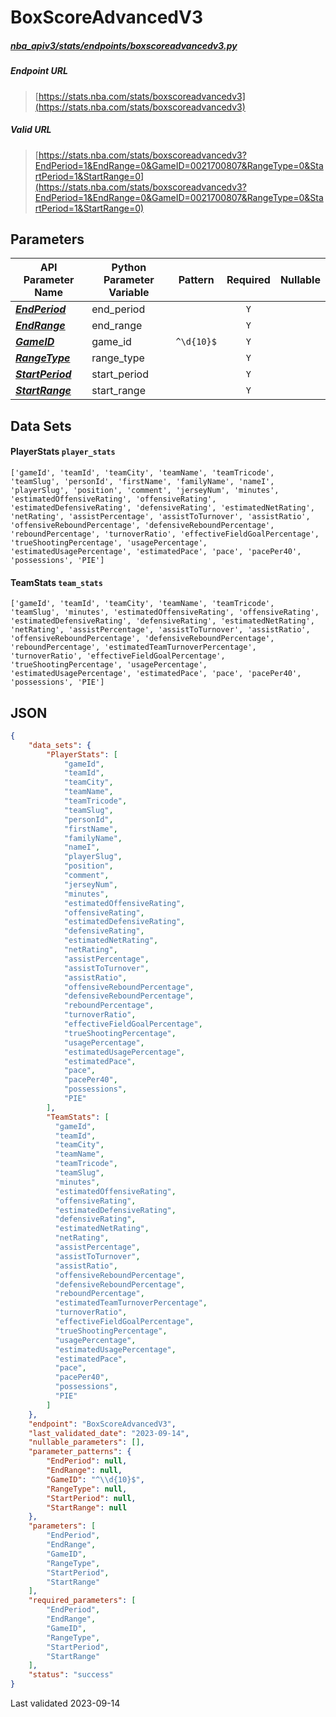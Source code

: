 # BoxScoreAdvancedV3
##### [nba_apiv3/stats/endpoints/boxscoreadvancedv3.py](https://github.com/swar/nba_api/blob/master/src/nba_api/stats/endpoints/boxscoreadvancedv3.py)

##### Endpoint URL
>[https://stats.nba.com/stats/boxscoreadvancedv3](https://stats.nba.com/stats/boxscoreadvancedv3)

##### Valid URL
>[https://stats.nba.com/stats/boxscoreadvancedv3?EndPeriod=1&EndRange=0&GameID=0021700807&RangeType=0&StartPeriod=1&StartRange=0](https://stats.nba.com/stats/boxscoreadvancedv3?EndPeriod=1&EndRange=0&GameID=0021700807&RangeType=0&StartPeriod=1&StartRange=0)

## Parameters
| API Parameter Name                                                                                                            | Python Parameter Variable |  Pattern   | Required | Nullable |
|-------------------------------------------------------------------------------------------------------------------------------|---------------------------|:----------:|:--------:|:--------:|
| [_**EndPeriod**_](https://github.com/shufinskiy/nba_apiv3/blob/master/docs/nba_api/stats/library/parameters.md#EndPeriod)     | end_period                |            |   `Y`    |          | 
| [_**EndRange**_](https://github.com/shufinskiy/nba_apiv3/blob/master/docs/nba_api/stats/library/parameters.md#EndRange)       | end_range                 |            |   `Y`    |          | 
| [_**GameID**_](https://github.com/shufinskiy/nba_apiv3/blob/master/docs/nba_api/stats/library/parameters.md#GameID)           | game_id                   | `^\d{10}$` |   `Y`    |          | 
| [_**RangeType**_](https://github.com/shufinskiy/nba_apiv3/blob/master/docs/nba_api/stats/library/parameters.md#RangeType)     | range_type                |            |   `Y`    |          | 
| [_**StartPeriod**_](https://github.com/shufinskiy/nba_apiv3/blob/master/docs/nba_api/stats/library/parameters.md#StartPeriod) | start_period              |            |   `Y`    |          | 
| [_**StartRange**_](https://github.com/shufinskiy/nba_apiv3/blob/master/docs/nba_api/stats/library/parameters.md#StartRange)   | start_range               |            |   `Y`    |          | 

## Data Sets
#### PlayerStats `player_stats`
```text
['gameId', 'teamId', 'teamCity', 'teamName', 'teamTricode', 'teamSlug', 'personId', 'firstName', 'familyName', 'nameI', 'playerSlug', 'position', 'comment', 'jerseyNum', 'minutes', 'estimatedOffensiveRating', 'offensiveRating', 'estimatedDefensiveRating', 'defensiveRating', 'estimatedNetRating', 'netRating', 'assistPercentage', 'assistToTurnover', 'assistRatio', 'offensiveReboundPercentage', 'defensiveReboundPercentage', 'reboundPercentage', 'turnoverRatio', 'effectiveFieldGoalPercentage', 'trueShootingPercentage', 'usagePercentage', 'estimatedUsagePercentage', 'estimatedPace', 'pace', 'pacePer40', 'possessions', 'PIE']
```

#### TeamStats `team_stats`
```text
['gameId', 'teamId', 'teamCity', 'teamName', 'teamTricode', 'teamSlug', 'minutes', 'estimatedOffensiveRating', 'offensiveRating', 'estimatedDefensiveRating', 'defensiveRating', 'estimatedNetRating', 'netRating', 'assistPercentage', 'assistToTurnover', 'assistRatio', 'offensiveReboundPercentage', 'defensiveReboundPercentage', 'reboundPercentage', 'estimatedTeamTurnoverPercentage', 'turnoverRatio', 'effectiveFieldGoalPercentage', 'trueShootingPercentage', 'usagePercentage', 'estimatedUsagePercentage', 'estimatedPace', 'pace', 'pacePer40', 'possessions', 'PIE']
```


## JSON
```json
{
    "data_sets": {
        "PlayerStats": [
            "gameId", 
            "teamId", 
            "teamCity", 
            "teamName", 
            "teamTricode", 
            "teamSlug", 
            "personId", 
            "firstName", 
            "familyName", 
            "nameI", 
            "playerSlug", 
            "position", 
            "comment", 
            "jerseyNum", 
            "minutes", 
            "estimatedOffensiveRating", 
            "offensiveRating", 
            "estimatedDefensiveRating", 
            "defensiveRating", 
            "estimatedNetRating", 
            "netRating", 
            "assistPercentage", 
            "assistToTurnover", 
            "assistRatio", 
            "offensiveReboundPercentage", 
            "defensiveReboundPercentage", 
            "reboundPercentage", 
            "turnoverRatio", 
            "effectiveFieldGoalPercentage", 
            "trueShootingPercentage", 
            "usagePercentage", 
            "estimatedUsagePercentage", 
            "estimatedPace", 
            "pace", 
            "pacePer40", 
            "possessions", 
            "PIE"
        ],
        "TeamStats": [
          "gameId", 
          "teamId", 
          "teamCity", 
          "teamName", 
          "teamTricode", 
          "teamSlug", 
          "minutes", 
          "estimatedOffensiveRating", 
          "offensiveRating", 
          "estimatedDefensiveRating", 
          "defensiveRating", 
          "estimatedNetRating", 
          "netRating", 
          "assistPercentage", 
          "assistToTurnover", 
          "assistRatio", 
          "offensiveReboundPercentage", 
          "defensiveReboundPercentage", 
          "reboundPercentage", 
          "estimatedTeamTurnoverPercentage", 
          "turnoverRatio", 
          "effectiveFieldGoalPercentage", 
          "trueShootingPercentage", 
          "usagePercentage", 
          "estimatedUsagePercentage", 
          "estimatedPace", 
          "pace", 
          "pacePer40", 
          "possessions", 
          "PIE"
        ]
    },
    "endpoint": "BoxScoreAdvancedV3",
    "last_validated_date": "2023-09-14",
    "nullable_parameters": [],
    "parameter_patterns": {
        "EndPeriod": null,
        "EndRange": null,
        "GameID": "^\\d{10}$",
        "RangeType": null,
        "StartPeriod": null,
        "StartRange": null
    },
    "parameters": [
        "EndPeriod",
        "EndRange",
        "GameID",
        "RangeType",
        "StartPeriod",
        "StartRange"
    ],
    "required_parameters": [
        "EndPeriod",
        "EndRange",
        "GameID",
        "RangeType",
        "StartPeriod",
        "StartRange"
    ],
    "status": "success"
}
```

Last validated 2023-09-14
